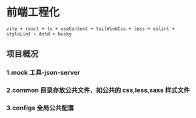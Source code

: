 <!--
 * @Author: zoie.lai
 * @Date: 2022-01-01 15:31:45
 * @LastEditor: zoie.lai
 * @LastEditTime: 2022-01-06 16:23:43
-->

# 前端工程化

`vite + react + ts + useContext + tailWindCss + less + eslint + styleLint + Antd + husky`

## 项目概况

### 1.mock 工具-json-server

### 2.common 目录存放公共文件，如公共的 css,less,sass 样式文件

### 3.configs 全局公共配置
